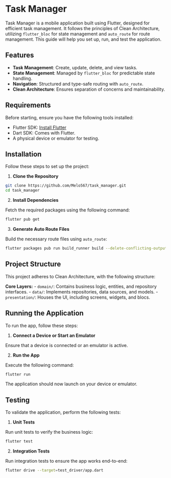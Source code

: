 # Task Manager

Task Manager is a mobile application built using Flutter, designed for efficient task management. It follows the principles of Clean Architecture, utilizing `flutter_bloc` for state management and `auto_route` for route management. This guide will help you set up, run, and test the application.

## Features
- **Task Management**: Create, update, delete, and view tasks.
- **State Management**: Managed by `flutter_bloc` for predictable state handling.
- **Navigation**: Structured and type-safe routing with `auto_route`.
- **Clean Architecture**: Ensures separation of concerns and maintainability.

## Requirements

Before starting, ensure you have the following tools installed:

- Flutter SDK: [Install Flutter](https://flutter.dev/docs/get-started/install)
- Dart SDK: Comes with Flutter.
- A physical device or emulator for testing.

## Installation

Follow these steps to set up the project:

1. **Clone the Repository**

```bash
git clone https://github.com/Melo567/task_manager.git
cd task_manager
```

2. **Install Dependencies**

Fetch the required packages using the following command:

```bash
flutter pub get
```

3. **Generate Auto Route Files**

Build the necessary route files using `auto_route`:

```bash
flutter packages pub run build_runner build --delete-conflicting-outputs
```

## Project Structure

This project adheres to Clean Architecture, with the following structure:

**Core Layers:**
    - `domain/`: Contains business logic, entities, and repository interfaces.
    - `data/`: Implements repositories, data sources, and models.
    - `presentation/`: Houses the UI, including screens, widgets, and blocs.


## Running the Application

To run the app, follow these steps:

1. **Connect a Device or Start an Emulator**

Ensure that a device is connected or an emulator is active.

2. **Run the App**

Execute the following command:

```bash
flutter run
```

The application should now launch on your device or emulator.

## Testing

To validate the application, perform the following tests:

1. **Unit Tests**

Run unit tests to verify the business logic:

```bash
flutter test
```

2. **Integration Tests**

Run integration tests to ensure the app works end-to-end:

```bash
flutter drive --target=test_driver/app.dart
```